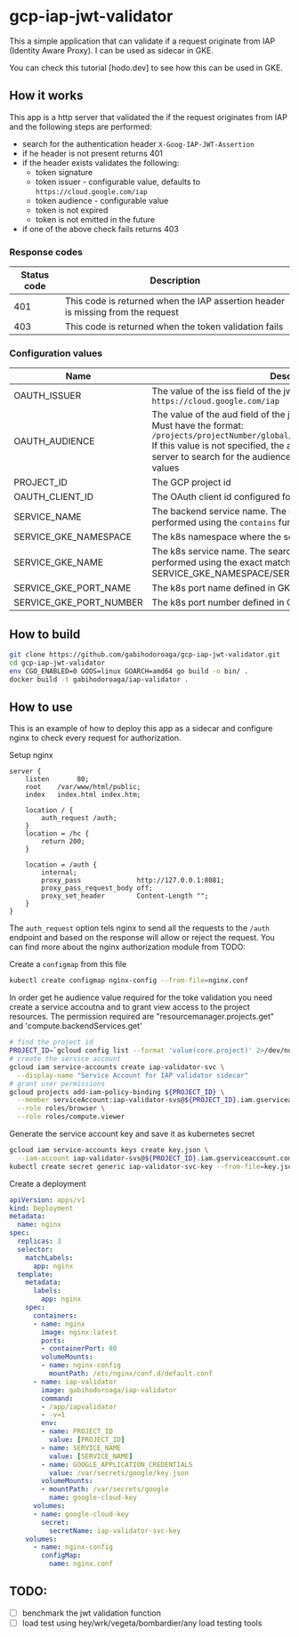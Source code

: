 # gcp-iap-jwt-validator

This a simple application that can validate if a request originate from IAP (Identity Aware Proxy). I can be used as sidecar in GKE.

You can check this tutorial [hodo.dev] to see how this can be used in GKE.

## How it works

This app is a http server that validated the if the request originates from IAP and the following steps are performed:

- search for the authentication header ```X-Goog-IAP-JWT-Assertion```
- if he header is not present returns 401
- if the header exists validates the following:
    - token signature 
    - token issuer - configurable value, defaults to ```https://cloud.google.com/iap```
    - token audience - configurable value
    - token is not expired 
    - token is not emitted in the future
- if one of the above check fails returns 403

### Response codes 

Status code | Description 
----------- | --------------- 
401         | This code is returned when the IAP assertion header is missing from the request 
403         | This code is returned when the token validation fails


### Configuration values

Name                     | Description 
------------------------ | ------------
OAUTH_ISSUER             | The value of the iss field of the jwt token. Default ```https://cloud.google.com/iap```
OAUTH_AUDIENCE           | The value of the aud field of the jwt token.<br>Must have the format: ```/projects/projectNumber/global/backendServices/backendServiceId```<br>If this value is not specified, the app will query the GCP metadata server to search for the audience value using the next configuration values
PROJECT_ID               | The GCP project id
OAUTH_CLIENT_ID          | The OAuth client id configured for the IAP backend
SERVICE_NAME             | The backend service name. The search for the backend will be performed using the ```contains``` function
SERVICE_GKE_NAMESPACE    | The k8s namespace where the service exists. Default: ```default```
SERVICE_GKE_NAME         | The k8s service name. The search for the backend service will be performed using the exact match of SERVICE_GKE_NAMESPACE/SERVICE_GKE_NAME.
SERVICE_GKE_PORT_NAME    | The k8s port name defined in GKE for the backend service
SERVICE_GKE_PORT_NUMBER  | The k8s port number defined in GKE for the backend service


## How to build

```bash
git clone https://github.com/gabihodoroaga/gcp-iap-jwt-validator.git
cd gcp-iap-jwt-validator
env CGO_ENABLED=0 GOOS=linux GOARCH=amd64 go build -o bin/ .
docker build -t gabihodoroaga/iap-validator . 
```

## How to use 

This is an example of how to deploy this app as a sidecar and configure nginx to check every request for authorization.

Setup nginx 

```nginx
server {
    listen       80;
    root    /var/www/html/public;
    index   index.html index.htm;

    location / {
        auth_request /auth;
    }
    location = /hc {
        return 200;
    }

    location = /auth { 
        internal;
        proxy_pass              http://127.0.0.1:8081;
        proxy_pass_request_body off;
        proxy_set_header        Content-Length "";
    }
}
```

The ```auth_request``` option tels nginx to send all the requests to the ```/auth``` endpoint and based on the response will allow or reject the request. You can find more about the nginx authorization module from TODO:

Create a ```configmap``` from this file

```bash
kubectl create configmap nginx-config --from-file=nginx.conf
```

In order get he audience value required for the toke validation you need create a service accoutna and to grant view access to the project resources. The permission required are "resourcemanager.projects.get" and 'compute.backendServices.get'

```bash 
# find the project id
PROJECT_ID=`gcloud config list --format 'value(core.project)' 2>/dev/null`
# create the service account
gcloud iam service-accounts create iap-validator-svc \
  --display-name "Service Account for IAP validator sidecar"
# grant user permissions
gcloud projects add-iam-policy-binding ${PROJECT_ID} \
  --member serviceAccount:iap-validator-svs@${PROJECT_ID}.iam.gserviceaccount.com \
  --role roles/browser \
  --role roles/compute.viewer
```

Generate the service account key and save it as kubernetes secret

```bash
gcloud iam service-accounts keys create key.json \
  --iam-account iap-validator-svs@${PROJECT_ID}.iam.gserviceaccount.com
kubectl create secret generic iap-validator-svc-key --from-file=key.json
```

Create a deployment

```yaml
apiVersion: apps/v1
kind: Deployment
metadata:
  name: nginx
spec:
  replicas: 3
  selector:
    matchLabels:
      app: nginx
  template:
    metadata:
      labels:
        app: nginx
    spec:
      containers:
      - name: nginx
        image: nginx:latest
        ports:
        - containerPort: 80
        volumeMounts:
        - name: nginx-config
          mountPath: /etc/nginx/conf.d/default.conf
      - name: iap-validator
        image: gabihodoroaga/iap-validator
        command:
        - /app/iapvalidator
        - -v=1
        env:
        - name: PROJECT_ID
          value: [PROJECT_ID]
        - name: SERVICE_NAME
          value: [SERVICE_NAME]
        - name: GOOGLE_APPLICATION_CREDENTIALS
          value: /var/secrets/google/key.json
        volumeMounts:
        - mountPath: /var/secrets/google
          name: google-cloud-key
      volumes:
      - name: google-cloud-key
        secret:
          secretName: iap-validator-svc-key
    volumes:
      - name: nginx-config
        configMap:
          name: nginx.conf
```

## TODO:

- [ ] benchmark the jwt validation function
- [ ] load test using hey/wrk/vegeta/bombardier/any load testing tools
